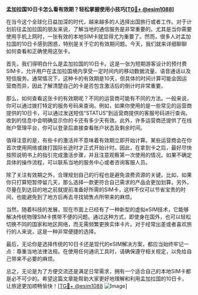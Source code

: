 **孟加拉国10日卡怎么看有效期？轻松掌握使用小技巧[[TG💪+ @esim1088](https://t.me/s/esim1088)]**

在当今这个全球化日益加深的时代，越来越多的人选择出国旅行或者工作。对于计划前往孟加拉国的朋友来说，了解当地的通信服务是非常重要的。尤其是当你需要使用手机上网时，一张有效的本地SIM卡就显得尤为重要了。然而，很多人对孟加拉国的10日卡感到困惑，特别是关于它的有效期问题。今天，我们就来详细聊聊如何查看和正确使用这张卡。

首先，我们得明白什么是孟加拉国的10日卡。这是一张为短期游客设计的预付费SIM卡，允许用户在孟加拉国境内享受一定时间内的移动数据流量、语音通话以及短信服务。通常情况下，这种卡的有效期是10天，但具体的时间计算可能会因运营商而异，因此了解清楚自己的卡是否包含激活后的倒计时非常重要。

那么，如何查看这张卡的有效期呢？不同的运营商可能有不同的方法。一般来说，你可以通过拨打特定的服务号码来查询。例如，如果你使用的是一些常见的运营商提供的10日卡，可以通过发送短信“STATUS”到运营商提供的客服号码进行查询。收到的信息中会明确显示你的卡还有多少天有效。此外，许多运营商还提供了在线账户管理平台，你可以登录后直接查看账户状态及剩余时间。

值得注意的是，有些卡的激活并不意味着有效期立即开始计算。某些运营商会在你首次使用网络或拨打国际长途时才正式开始计时。因此，在拿到卡之后，最好尽快按照说明书上的指引完成激活步骤，并且注意观察第一次使用的情况。如果不确定具体的操作流程，可以联系当地的服务中心或者咨询客服人员。

除了关注有效期之外，合理规划自己的行程也是避免浪费资源的关键。比如，如果你只打算短暂停留几天，那么选择一款更符合自己需求的产品会更加划算。另外，尽量在到达目的地之前就提前准备好所需的SIM卡，这样不仅可以节省宝贵的时间，也能避免到了地方后再去寻找销售点所带来的麻烦。

当然，随着科技的发展，现在市面上已经有了一种新型的虚拟eSIM技术，它能够解决传统物理SIM卡携带不便的问题。通过这种方式，即使身在国外，也可以轻松切换不同的国家和地区网络，而无需频繁更换实体卡片。对于经常出差或者喜欢旅行的人来说，这是一种非常便捷的选择。

最后，无论你是选择传统的10日卡还是现代的eSIM解决方案，都应当始终牢记一点：尊重当地法律法规。在使用任何通讯工具时，请确保遵守相关规定，以免给自己带来不必要的麻烦。

总之，无论是为了方便交流还是满足日常需求，拥有一个适合自己的本地SIM卡都是必不可少的。希望这篇文章能帮助大家更好地理解和利用孟加拉国的10日卡，让旅途更加顺畅愉快！[[TG💪+ @esim1088](https://t.me/s/esim1088) ![Image](https://i.postimg.cc/4NQfJmqS/Snipaste-2025-05-13-00-14-12.png)]